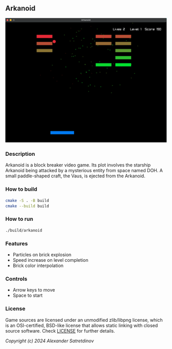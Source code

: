 ## Arkanoid

![Arkanoid](screenshots/screenshot.png "Arkanoid")

### Description

Arkanoid is a block breaker video game. Its plot involves the starship Arkanoid being attacked by a mysterious entity from space named DOH. A small paddle-shaped craft, the Vaus, is ejected from the Arkanoid.

### How to build

```sh
cmake -S . -B build
cmake --build build
```

### How to run

```sh
./build/arkanoid
```

### Features

- Particles on brick explosion
- Speed increase on level completion
- Brick color interpolation

### Controls

- Arrow keys to move
- Space to start

### License

Game sources are licensed under an unmodified zlib/libpng license, which is an OSI-certified, BSD-like license that allows static linking with closed source software. Check [LICENSE](LICENSE) for further details.

_Copyright (c) 2024 Alexander Satretdinov_
